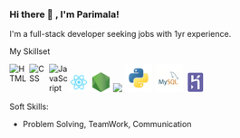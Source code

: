 ### Hi there 👋 , I'm Parimala!
I'm a full-stack developer seeking jobs with 1yr experience.

My Skillset

<img height="35" src="https://raw.githubusercontent.com/github/explore/80688e429a7d4ef2fca1e82350fe8e3517d3494d/topics/react/react.png">
<img height="35" src="https://raw.githubusercontent.com/github/explore/80688e429a7d4ef2fca1e82350fe8e3517d3494d/topics/nodejs/nodejs.png">
<img width="15%" src="https://www.vectorlogo.zone/logos/expressjs/expressjs-ar21.svg">
<img align="left" alt="HTML" width="35px" src="https://cdn.jsdelivr.net/npm/simple-icons@3.2.0/icons/html5.svg" />
<img align="left" alt="CSS" width="35px" src="https://cdn.jsdelivr.net/npm/simple-icons@3.2.0/icons/css3.svg" />
<img align="left" alt="JavaScript" width="35px" src="https://cdn.jsdelivr.net/npm/simple-icons@3.2.0/icons/javascript.svg" />
<img height="50" src="https://raw.githubusercontent.com/github/explore/80688e429a7d4ef2fca1e82350fe8e3517d3494d/topics/python/python.png">
<img height="50" src="https://raw.githubusercontent.com/github/explore/80688e429a7d4ef2fca1e82350fe8e3517d3494d/topics/mysql/mysql.png">
<img src="https://raw.githubusercontent.com/devicons/devicon/master/icons/heroku/heroku-plain.svg" alt="HEROKU" width="35" height="35"/> 

Soft Skills:

- Problem Solving, TeamWork, Communication 

<!--
**Parimalav1/Parimalav1** is a ✨ _special_ ✨ repository because its `README.md` (this file) appears on your GitHub profile.

Here are some ideas to get you started:

- 🔭 I’m currently working on ...
- 🌱 I’m currently learning ...
- 👯 I’m looking to collaborate on ...
- 🤔 I’m looking for help with ...
- 💬 Ask me about ...
- 📫 How to reach me: ...
- 😄 Pronouns: ...
- ⚡ Fun fact: ...
-->
